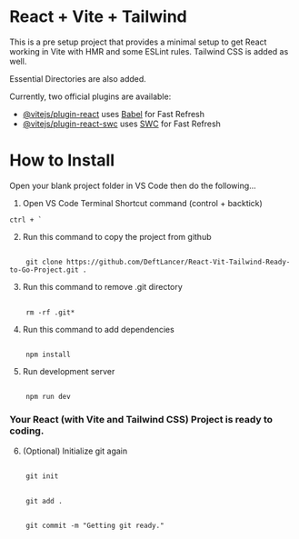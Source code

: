 # React + Vite + Tailwind

This is a pre setup project that provides a minimal setup to get React working in Vite with HMR and some ESLint rules. Tailwind CSS is added as well.

Essential Directories are also added.

Currently, two official plugins are available:

-   [@vitejs/plugin-react](https://github.com/vitejs/vite-plugin-react/blob/main/packages/plugin-react/README.md) uses [Babel](https://babeljs.io/) for Fast Refresh
-   [@vitejs/plugin-react-swc](https://github.com/vitejs/vite-plugin-react-swc) uses [SWC](https://swc.rs/) for Fast Refresh

# How to Install

Open your blank project folder in VS Code then do the following...

1. Open VS Code Terminal
   Shortcut command (control + backtick)

`` ctrl + `  ``

2. Run this command to copy the project from github

##

        git clone https://github.com/DeftLancer/React-Vit-Tailwind-Ready-to-Go-Project.git .

3. Run this command to remove .git directory

##

        rm -rf .git*

4. Run this command to add dependencies

##

        npm install

5. Run development server

##

        npm run dev

### Your React (with Vite and Tailwind CSS) Project is ready to coding.

6. (Optional) Initialize git again

##

        git init

##

        git add .

##

        git commit -m "Getting git ready."
